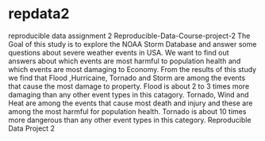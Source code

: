# repdata2
reproducible data assignment 2
Reproducible-Data-Course-project-2
The Goal of this study is to explore the NOAA Storm Database and answer some questions about severe weather events in USA. We want to find out answers about which events are most harmful to population health and which events are most damaging to Economy.
From the results of this study we find that Flood ,Hurricaine, Tornado and Storm are among the events that cause the most damage to property. Flood is about 2 to 3 times more damaging than any other event types in this catagory.
Tornado, Wind and Heat are among the events that cause most death and injury and these are among the most harmful for population health. Tornado is about 10 times more dangerous than any other event types in this category. Reproducible Data Project 2
